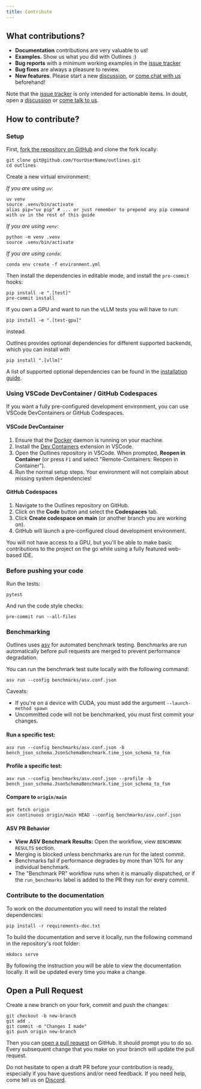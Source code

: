 ```yaml
---
title: Contribute
---
```


## What contributions?

- **Documentation** contributions are very valuable to us!
- **Examples.** Show us what you did with Outlines :)
- **Bug reports** with a minimum working examples in the [issue tracker][issues]
- **Bug fixes** are always a pleasure to review.
- **New features**. Please start a new [discussion][discussions], or [come chat with us][discord] beforehand!

Note that the [issue tracker][issues] is only intended for actionable items. In doubt, open a [discussion][discussions] or [come talk to us][discord].

## How to contribute?

### Setup

First, [fork the repository on GitHub](https://github.com/dottxt-ai/outlines/fork) and clone the fork locally:

```shell
git clone git@github.com/YourUserName/outlines.git
cd outlines
```

Create a new virtual environment:

*If you are using `uv`*:

```shell
uv venv
source .venv/bin/activate
alias pip="uv pip" # ... or just remember to prepend any pip command with uv in the rest of this guide
```

*If you are using `venv`*:

```shell
python -m venv .venv
source .venv/bin/activate
```

*If you are using `conda`*:

```shell
conda env create -f environment.yml
```

Then install the dependencies in editable mode, and install the `pre-commit` hooks:

```shell
pip install -e ".[test]"
pre-commit install
```
If you own a GPU and want to run the vLLM tests you will have to run:

```shell
pip install -e ".[test-gpu]"
```

instead.

Outlines provides optional dependencies for different supported backends, which you can install with

```shell
pip install ".[vllm]"
```

A list of supported optional dependencies can be found in the [installation guide](/installation).

### Using VSCode DevContainer / GitHub Codespaces

If you want a fully pre-configured development environment, you can use VSCode DevContainers or GitHub Codespaces.

#### VSCode DevContainer

1. Ensure that the [Docker](https://www.docker.com/get-started/) daemon is running on your machine.
2. Install the [Dev Containers](https://marketplace.visualstudio.com/items?itemName=ms-vscode-remote.remote-containers) extension in VSCode.
3. Open the Outlines repository in VSCode. When prompted, **Reopen in Container** (or press `F1` and select "Remote-Containers: Reopen in Container").
4. Run the normal setup steps. Your environment will not complain about missing system dependencies!

#### GitHub Codespaces

1. Navigate to the Outlines repository on GitHub.
2. Click on the **Code** button and select the **Codespaces** tab.
3. Click **Create codespace on main** (or another branch you are working on).
4. GitHub will launch a pre-configured cloud development environment.

You will not have access to a GPU, but you'll be able to make basic contributions to the project on the go while using a fully featured web-based IDE.

### Before pushing your code

Run the tests:

```shell
pytest
```

And run the code style checks:

```shell
pre-commit run --all-files
```

### Benchmarking

Outlines uses [asv](https://asv.readthedocs.io) for automated benchmark testing. Benchmarks are run automatically before pull requests are merged to prevent performance degradation.

You can run the benchmark test suite locally with the following command:

```shell
asv run --config benchmarks/asv.conf.json
```

Caveats:

- If you're on a device with CUDA, you must add the argument `--launch-method spawn`
- Uncommitted code will not be benchmarked, you must first commit your changes.

#### Run a specific test:

```shell
asv run --config benchmarks/asv.conf.json -b bench_json_schema.JsonSchemaBenchmark.time_json_schema_to_fsm
```

#### Profile a specific test:

```shell
asv run --config benchmarks/asv.conf.json --profile -b bench_json_schema.JsonSchemaBenchmark.time_json_schema_to_fsm
```

#### Compare to `origin/main`

```shell
get fetch origin
asv continuous origin/main HEAD --config benchmarks/asv.conf.json
```

#### ASV PR Behavior

- **View ASV Benchmark Results:** Open the workflow, view `BENCHMARK RESULTS` section.
- Merging is blocked unless benchmarks are run for the latest commit.
- Benchmarks fail if performance degrades by more than 10% for any individual benchmark.
- The "Benchmark PR" workflow runs when it is manually dispatched, or if the `run_benchmarks` label is added to the PR they run for every commit.

### Contribute to the documentation

To work on the *documentation* you will need to install the related dependencies:

```shell
pip install -r requirements-doc.txt
```

To build the documentation and serve it locally, run the following command in the repository's root folder:

```shell
mkdocs serve
```

By following the instruction you will be able to view the documentation locally.
It will be updated every time you make a change.

## Open a Pull Request

Create a new branch on your fork, commit and push the changes:

```shell
git checkout -b new-branch
git add .
git commit -m "Changes I made"
git push origin new-branch
```

Then you can [open a pull request][pull-requests] on GitHub. It should prompt you to do so. Every subsequent change that you make on your branch will update the pull request.

Do not hesitate to open a draft PR before your contribution is ready, especially if you have questions and/or need feedback. If you need help, come tell us on [Discord][discord].

[discord]: https://discord.gg/R9DSu34mGd
[discussions]: https://github.com/dottxt-ai/outlines/discussions
[issues]: https://github.com/dottxt-ai/outlines/issues
[pull-requests]: https://github.com/dottxt-ai/outlines/pulls
